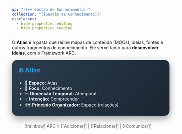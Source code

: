 ```yaml
---
up: "[[++ Gestão de Conhecimento]]"
collection: "[[Gestão de Conhecimento]]"
cssclasses:
  - hide-properties_editing
  - hide-properties_reading
---
```

O **Atlas** é a pasta que reúne mapas de conteúdo (MOCs), ideias, fontes e outros fragmentos de conhecimento. Ele serve tanto para **desenvolver ideias**, com o Framework ARC.

<div style="background: linear-gradient(135deg, #2c3e50 0%, #1a2530 100%); padding: 20px; border-radius: 16px; color: #ecf0f1; box-shadow: 0 8px 25px rgba(0,0,0,0.4); margin-bottom: 24px; border: 1px solid #34495e;">
  <h3 style="display: flex; align-items: center; gap: 10px; font-size: 1.4em; margin-top: 0; color: #3498db;">🌐 Atlas</h3>
  <ul style="padding-left: 20px; margin-top: 10px; margin-bottom: 0;">
	<li>📍 <strong>Espaço:</strong> Atlas</li>
	<li>🧠 <strong>Foco:</strong> Conhecimento</li>
	<li>♾️ <strong>Dimensão Temporal:</strong> Atemporal</li>
	<li>💡 <strong>Intenção:</strong> Compreender</li>
	<li>🗺️ <strong>Princípio Organizador:</strong> Espaço (relações)</li>
  </ul>
</div>

> [!rainbow] ARC » [[Adicionar]] | [[Relacionar]] | [[Comunicar]]
